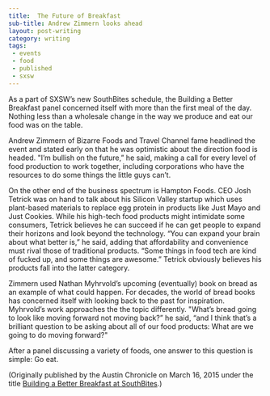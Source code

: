 ```yaml
---
title:  The Future of Breakfast
sub-title: Andrew Zimmern looks ahead
layout: post-writing
category: writing
tags:
 - events
 - food
 - published
 - sxsw
---
```


As a part of SXSW’s new SouthBites schedule, the Building a Better Breakfast panel concerned itself with more than the first meal of the day. Nothing less than a wholesale change in the way we produce and eat our food was on the table.

Andrew Zimmern of Bizarre Foods and Travel Channel fame headlined the event and stated early on that he was optimistic about the direction food is headed. "I’m bullish on the future,” he said, making a call for every level of food production to work together, including corporations who have the resources to do some things the little guys can’t.

On the other end of the business spectrum is Hampton Foods. CEO Josh Tetrick was on hand to talk about his Silicon Valley startup which uses plant-based materials to replace egg protein in products like Just Mayo and Just Cookies. While his high-tech food products might intimidate some consumers, Tetrick believes he can succeed if he can get people to expand their horizons and look beyond the technology. “You can expand your brain about what better is,” he said, adding that affordability and convenience must rival those of traditional products. “Some things in food tech are kind of fucked up, and some things are awesome.” Tetrick obviously believes his products fall into the latter category.

Zimmern used Nathan Myhrvold’s upcoming (eventually) book on bread as an example of what could happen. For decades, the world of bread books has concerned itself with looking back to the past for inspiration. Myhrvold’s work approaches the the topic differently. "What’s bread going to look like moving forward not moving back?” he said, “and I think that’s a brilliant question to be asking about all of our food products: What are we going to do moving forward?"

After a panel discussing a variety of foods, one answer to this question is simple: Go eat.

<!-- <a href="" target="blank">
  <img src="" alt="">
</a> -->

(Originally published by the Austin Chronicle on March 16, 2015 under the title [Building a Better Breakfast at SouthBites](http://www.austinchronicle.com/daily/sxsw/2015-03-16/building-a-better-breakfast-at-southbites/).)